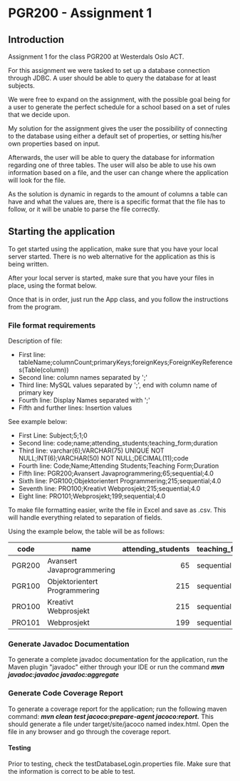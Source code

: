 # PGR200 - Assignment 1

## Introduction

Assignment 1 for the class PGR200 at Westerdals Oslo ACT. 

For this assignment we were tasked to set up a database connection through JDBC. 
A user should be able to query the database for at least subjects. 

We were free to expand on the assignment, with the possible goal being for a user 
to generate the perfect schedule for a school based on a set of rules that we decide upon.

My solution for the assignment gives the user the possibility of connecting to the database
using either a default set of properties, or setting his/her own properties based on input. 

Afterwards, the user will be able to query the database for information regarding one of three tables.
The user will also be able to use his own information based on a file, and the user can 
change where the application will look for the file. 

As the solution is dynamic in regards to the amount of columns a table can have and what the values are,
there is a specific format that the file has to follow, or it will be unable to parse the file correctly. 

## Starting the application
To get started using the application, make sure that you have your local server started. 
There is no web alternative for the application as this is being written. 

After your local server is started, make sure that you have your files in place, using the format 
below. 

Once that is in order, just run the App class, and you follow the instructions from the program.


### File format requirements

Description of file:
* First line: tableName;columnCount;primaryKeys;foreignKeys;ForeignKeyReferences(Table(column))
* Second line: column names separated by ';' 
* Third line: MySQL values separated by ';', end with column name of primary key 
* Fourth line: Display Names  separated with ';'
* Fifth and further lines: Insertion values 

See example below: 

* First Line: Subject;5;1;0
* Second line: code;name;attending_students;teaching_form;duration
* Third line: varchar(6);VARCHAR(75) UNIQUE NOT NULL;INT(6);VARCHAR(50) NOT NULL;DECIMAL(11);code
* Fourth line: Code;Name;Attending Students;Teaching Form;Duration
* Fifth line: PGR200;Avansert Javaprogrammering;65;sequential;4.0
* Sixth line: PGR100;Objektorientert Programmering;215;sequential;4.0
* Seventh line: PRO100;Kreativt Webprosjekt;215;sequential;4.0
* Eight line: PRO101;Webprosjekt;199;sequential;4.0

To make file formatting easier, write the file in Excel and save as .csv. 
This will handle everything related to separation of fields. 

Using the example below, the table will be as follows:


| code          | name                          | attending_students  | teaching_form | duration |
| ------------- |-------------------------------| -------------------:|---------------|--------- |
| PGR200        | Avansert Javaprogrammering    |                  65 |    sequential |      4.0 |         
| PGR100        | Objektorientert Programmering |                 215 |    sequential |      4.0 |           
| PRO100        | Kreativt Webprosjekt          |                 215 |    sequential |      4.0 |          
| PRO101        | Webprosjekt                   |                 199 |    sequential |      4.0 |          


### Generate Javadoc Documentation
To generate a complete javadoc documentation for the application, run the Maven plugin "javadoc"
either through your IDE or run the command *__mvn javadoc:javadoc javadoc:aggregate__*


### Generate Code Coverage Report

To generate a coverage report for the application; run the following maven command: 
*__mvn clean test jacoco:prepare-agent jacoco:report.__* This should generate a file under target/site/jacoco named index.html.
Open the file in any browser and go through the coverage report. 

#### Testing
Prior to testing, check the testDatabaseLogin.properties file. 
Make sure that the information is correct to be able to test.
